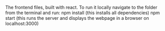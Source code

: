The frontend files, built with react.
To run it locally navigate to the folder from the terminal and run:
npm install    (this installs all dependencies)
npm start      (this runs the server and displays the webpage in a browser on localhost:3000)
